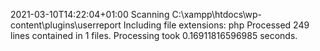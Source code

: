 2021-03-10T14:22:04+01:00
Scanning C:\xampp\htdocs\wp-content\plugins\userreport
Including file extensions: php
Processed 249 lines contained in 1 files.
Processing took 0.16911816596985 seconds.
